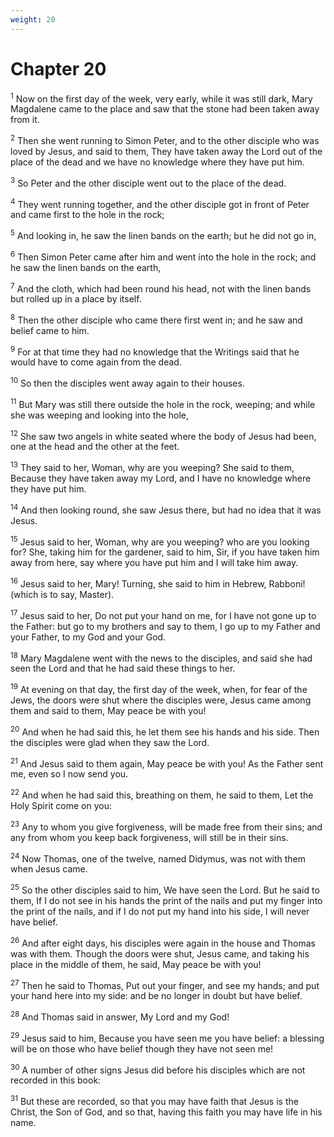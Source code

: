 ```yaml
---
weight: 20
---
```


# Chapter 20

<sup>1</sup> Now on the first day of the week, very early, while it was still dark, Mary Magdalene came to the place and saw that the stone had been taken away from it. 

<sup>2</sup> Then she went running to Simon Peter, and to the other disciple who was loved by Jesus, and said to them, They have taken away the Lord out of the place of the dead and we have no knowledge where they have put him. 

<sup>3</sup> So Peter and the other disciple went out to the place of the dead. 

<sup>4</sup> They went running together, and the other disciple got in front of Peter and came first to the hole in the rock; 

<sup>5</sup> And looking in, he saw the linen bands on the earth; but he did not go in, 

<sup>6</sup> Then Simon Peter came after him and went into the hole in the rock; and he saw the linen bands on the earth, 

<sup>7</sup> And the cloth, which had been round his head, not with the linen bands but rolled up in a place by itself. 

<sup>8</sup> Then the other disciple who came there first went in; and he saw and belief came to him. 

<sup>9</sup> For at that time they had no knowledge that the Writings said that he would have to come again from the dead. 

<sup>10</sup> So then the disciples went away again to their houses. 

<sup>11</sup> But Mary was still there outside the hole in the rock, weeping; and while she was weeping and looking into the hole, 

<sup>12</sup> She saw two angels in white seated where the body of Jesus had been, one at the head and the other at the feet. 

<sup>13</sup> They said to her, Woman, why are you weeping? She said to them, Because they have taken away my Lord, and I have no knowledge where they have put him. 

<sup>14</sup> And then looking round, she saw Jesus there, but had no idea that it was Jesus. 

<sup>15</sup> Jesus said to her, Woman, why are you weeping? who are you looking for? She, taking him for the gardener, said to him, Sir, if you have taken him away from here, say where you have put him and I will take him away. 

<sup>16</sup> Jesus said to her, Mary! Turning, she said to him in Hebrew, Rabboni! (which is to say, Master). 

<sup>17</sup> Jesus said to her, Do not put your hand on me, for I have not gone up to the Father: but go to my brothers and say to them, I go up to my Father and your Father, to my God and your God. 

<sup>18</sup> Mary Magdalene went with the news to the disciples, and said she had seen the Lord and that he had said these things to her. 

<sup>19</sup> At evening on that day, the first day of the week, when, for fear of the Jews, the doors were shut where the disciples were, Jesus came among them and said to them, May peace be with you! 

<sup>20</sup> And when he had said this, he let them see his hands and his side. Then the disciples were glad when they saw the Lord. 

<sup>21</sup> And Jesus said to them again, May peace be with you! As the Father sent me, even so I now send you. 

<sup>22</sup> And when he had said this, breathing on them, he said to them, Let the Holy Spirit come on you: 

<sup>23</sup> Any to whom you give forgiveness, will be made free from their sins; and any from whom you keep back forgiveness, will still be in their sins. 

<sup>24</sup> Now Thomas, one of the twelve, named Didymus, was not with them when Jesus came. 

<sup>25</sup> So the other disciples said to him, We have seen the Lord. But he said to them, If I do not see in his hands the print of the nails and put my finger into the print of the nails, and if I do not put my hand into his side, I will never have belief. 

<sup>26</sup> And after eight days, his disciples were again in the house and Thomas was with them. Though the doors were shut, Jesus came, and taking his place in the middle of them, he said, May peace be with you! 

<sup>27</sup> Then he said to Thomas, Put out your finger, and see my hands; and put your hand here into my side: and be no longer in doubt but have belief. 

<sup>28</sup> And Thomas said in answer, My Lord and my God! 

<sup>29</sup> Jesus said to him, Because you have seen me you have belief: a blessing will be on those who have belief though they have not seen me! 

<sup>30</sup> A number of other signs Jesus did before his disciples which are not recorded in this book: 

<sup>31</sup> But these are recorded, so that you may have faith that Jesus is the Christ, the Son of God, and so that, having this faith you may have life in his name. 


